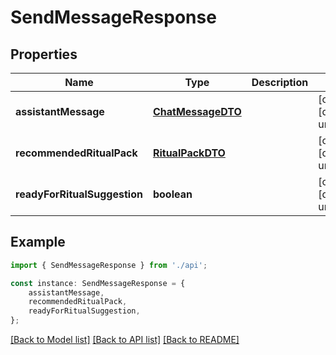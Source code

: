 # SendMessageResponse


## Properties

Name | Type | Description | Notes
------------ | ------------- | ------------- | -------------
**assistantMessage** | [**ChatMessageDTO**](ChatMessageDTO.md) |  | [optional] [default to undefined]
**recommendedRitualPack** | [**RitualPackDTO**](RitualPackDTO.md) |  | [optional] [default to undefined]
**readyForRitualSuggestion** | **boolean** |  | [optional] [default to undefined]

## Example

```typescript
import { SendMessageResponse } from './api';

const instance: SendMessageResponse = {
    assistantMessage,
    recommendedRitualPack,
    readyForRitualSuggestion,
};
```

[[Back to Model list]](../README.md#documentation-for-models) [[Back to API list]](../README.md#documentation-for-api-endpoints) [[Back to README]](../README.md)
